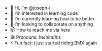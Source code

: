 - 👋 Hi, I’m @joseph-i
- 👀 I’m interested in learning code
- 🌱 I’m currently learning how to be better
- 💞️ I’m looking to collaborate on anything
- 📫 How to reach me via here
- 😄 Pronouns: he/him/his
- ⚡ Fun fact: i just started riding BMX again 

<!---
joseph-i/joseph-i is a ✨ special ✨ repository because its `README.md` (this file) appears on your GitHub profile.
You can click the Preview link to take a look at your changes.
--->
